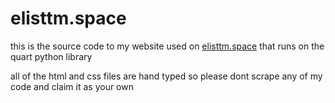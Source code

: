 # elisttm.space

this is the source code to my website used on [elisttm.space](https://elisttm.space) that runs on the quart python library

all of the html and css files are hand typed so please dont scrape any of my code and claim it as your own